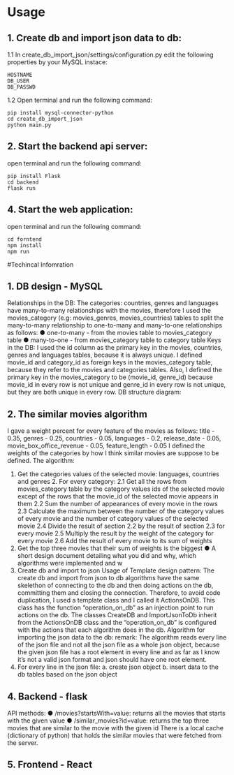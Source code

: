 # Usage
## 1.  Create db and import json data to db:
1.1 In create_db_import_json/settings/configuration.py 
edit the following properties by your MySQL instace:
```
HOSTNAME 
DB_USER
DB_PASSWD
```

1.2 Open terminal and run the following command:
```
pip install mysql-connector-python
cd create_db_import_json
python main.py
```
      
## 2. Start the backend api server:
open terminal and run the following command:
```
pip install Flask
cd backend
flask run
```
## 4. Start the web application:
open terminal and run the following command:
```
cd forntend
npm install
npm run
```

#Techincal Infomration
## 1. DB design - MySQL
Relationships in the DB:
The categories: countries, genres and languages have many-to-many relationships with the movies, therefore I used the movies_category (e.g: movies_genres, movies_countries) tables to split the many-to-many relationship to one-to-many and many-to-one relationships as follows:
● one-to-many - from the movies table to movies_category table
● many-to-one - from movies_category table to category table
Keys in the DB:
I used the id column as the primary key in the movies, countries, genres and languages tables, because it is always unique.
I defined movie_id and category_id as foreign keys in the movies_category table, because they refer to the movies and categories tables.
Also, I defined the primary key in the movies_category to be (movie_id, genre_id) because movie_id in every row is not unique and genre_id in every row is not unique, but they are both unique in every row.
DB structure diagram:
    
## 2. The similar movies algorithm
I gave a weight percent for every feature of the movies as follows:
title - 0.35, genres - 0.25, countries - 0.05, languages - 0.2, release_date - 0.05, movie_box_office_revenue - 0.05, feature_length - 0.05
I defined the weights of the categories by how I think similar movies are suppose to be defined.
The algorithm:
1. Get the categories values of the selected movie: languages, countries and genres 2. For every category:
2.1 Get all the rows from movies_category table by the category values ids of the selected movie except of the rows that the movie_id of the selected movie appears in them
2.2 Sum the number of appearances of every movie in the rows
2.3 Calculate the maximum between the number of the category values of every movie and the number of category values of the selected movie
2.4 Divide the result of section 2.2 by the result of section 2.3 for every movie 2.5 Multiply the result by the weight of the category for every movie
2.6 Add the result of every movie to its sum of weights
3. Get the top three movies that their sum of weights is the biggest
● A short design document detailing what you did and why, which algorithms were implemented and w
3. Create db and import to json
Usage of Template design pattern:
The create db and import from json to db algorithms have the same skelethon of connecting to the db and then doing actions on the db, committing them and closing the connection. Therefore, to avoid code duplication, I used a template class and I called it ActionsOnDB. This class has the function “operation_on_db” as an injection point to run actions on the db. The classes CreateDB and ImportJsonToDb inherit from the ActionsOnDB class and the “operation_on_db” is configured with the actions that each algorithm does in the db.
Algorithm for importing the json data to the db:
remark: The algorithm reads every line of the json file and not all the json file as a whole json object, because the given json file has a root element in every line and as far as I know it’s not a valid json format and json should have one root element.
1. For every line in the json file:
      a. create json object
      b. insert data to the db tables based on the json object
      
## 4. Backend - flask
API methods:
      ● /movies?startsWith=value:
            returns all the movies that starts with the given value
      ● /similar_movies?id=value:
            returns the top three movies that are similar to the movie with the given id
There is a local cache (dictionary of python) that holds the similar movies that were fetched from the server.

## 5. Frontend - React
